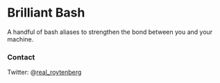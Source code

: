 # Brilliant Bash

A handful of bash aliases to strengthen the bond between you and your machine.

### Contact

Twitter: @[real_roytenberg](https://twitter.com/real_roytenberg)
